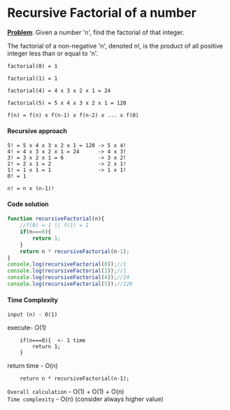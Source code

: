 # Recursive Factorial of a number

<ins>**Problem**</ins>: Given a number 'n', find the factorial of that integer.

The factorial of a non-negative 'n', denoted n!, is the product of all positive integer less than or equal to 'n'.

```
factorial(0) = 1
```
```
factorial(1) = 1
```
```
factorial(4) = 4 x 3 x 2 x 1 = 24
```
```
factorial(5) = 5 x 4 x 3 x 2 x 1 = 120
```
`f(n) = f(n) x f(n-1) x f(n-2) x ... x f(0)`
#### Recursive approach

```
5! = 5 x 4 x 3 x 2 x 1 = 120 -> 5 x 4!
4! = 4 x 3 x 2 x 1 = 24      -> 4 x 3!
3! = 3 x 2 x 1 = 6           -> 3 x 2!
2! = 2 x 1 = 2               -> 2 x 1!
1! = 1 x 1 = 1               -> 1 x 1!
0! = 1

n! = n x (n-1)!
```

#### Code solution
```javascript
function recursiveFactorial(n){
    //f(0) = 1 || f(1) = 1
    if(n===0){
        return 1;
    }
    return n * recursiveFactorial(n-1);
}
console.log(recursiveFactorial(0));//1
console.log(recursiveFactorial(1));//1
console.log(recursiveFactorial(4));//24
console.log(recursiveFactorial(5));//120
```

#### Time Complexity

```
input (n) - O(1)
```
execute- O(1)
```
    if(n===0){  <- 1 time
        return 1;
    }
```
return time - O(n)
```
    return n * recursiveFactorial(n-1);
```
`Overall calculation` - O(1)  + O(1) + O(n)<br>
`Time complexity` - O(n) (consider always higher value)